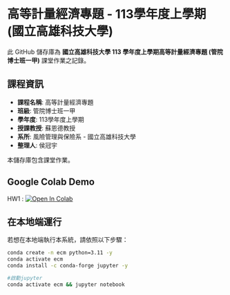 # 高等計量經濟專題 - 113學年度上學期 (國立高雄科技大學)



此 GitHub 儲存庫為 **國立高雄科技大學 113 學年度上學期高等計量經濟專題 (管院博士班一甲)** 課堂作業之記錄。

## 課程資訊
- **課程名稱**: 高等計量經濟專題
- **班級**: 管院博士班一甲
- **學年度**: 113學年度上學期
- **授課教授**: 蘇恩德教授
- **系所**: 風險管理與保險系 - 國立高雄科技大學
- **整理人**: 侯冠宇

本儲存庫包含課堂作業。




## Google Colab Demo

HW1 :  [![Open In Colab](https://colab.research.google.com/assets/colab-badge.svg)](https://colab.research.google.com/github/guanyuhoujeff/113_NKUST_Advanced_Econometrics/blob/main/homework1/HW1.ipynb)

## 在本地端運行

若想在本地端執行本系統，請依照以下步驟：

```bash
conda create -n ecm python=3.11 -y
conda activate ecm
conda install -c conda-forge jupyter -y

#啟動jupyter
conda activate ecm && jupyter notebook
```
